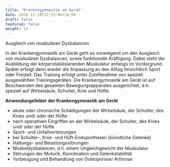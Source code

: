 ```yaml
---
title: 'Krankengymnastik am Gerät'
date: 2018-11-18T12:33:46+10:00
draft: false
featured: false
weight: 14
---
```


Ausgleich von muskulären Dysbalancen

In der Krankengymnastik am Gerät geht es vorwiegend um den Ausgleich von muskulären Dysbalancen, sowie funktionelle Kräftigung. Dabei steht die Ausbildung der körperstabilisierenden Muskulatur anfangs im Vordergrund. Später erfolgt dann wieder die Anpassung an den Alltag hinsichtlich Sport oder Freizeit. Das Training erfolgt unter Zuhilfenahme von speziell ausgewählten Trainingsgeräten. Die Krankengymnastik am Gerät ist auf Beschwerden des gesamten Bewegungsapparates ausgerichtet, d.h. speziell auf Wirbelsäule, Schulter, Knie und Hüfte.

**Anwendungsfelder der Krankengymnastik am Gerät**

- akute oder chronische Schädigungen der Wirbelsäule, der Schulter, des Knies und/ oder der Hüfte
- nach operativen Eingriffen an der Wirbelsäule, der Schulter, des Knies und/ oder der Hüfte
- Sport- und Unfallverletzungen
- bei Schulter-, Knie- und Hüft-Endoprothesen (künstliche Gelenke)
- Haltungs- und Belastungsstörungen
- Muskeldysbalancen, d.h. einem Ungleichgewicht der Muskulatur
- Störungen der Motorik, Koordination und Gelenkstabilität
- Vorbeugung und Behandlung von Osteoporose/ Arthrose
